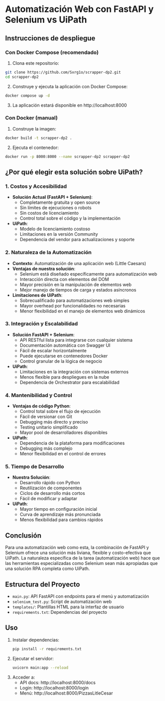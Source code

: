 # Automatización Web con FastAPI y Selenium vs UiPath

## Instrucciones de despliegue

### Con Docker Compose (recomendado)

1. Clona este repositorio:
```bash
git clone https://github.com/Sxrg1o/scrapper-dp2.git
cd scrapper-dp2
```

2. Construye y ejecuta la aplicación con Docker Compose:
```bash
docker compose up -d
```

3. La aplicación estará disponible en http://localhost:8000

### Con Docker (manual)

1. Construye la imagen:
```bash
docker build -t scrapper-dp2 .
```

2. Ejecuta el contenedor:
```bash
docker run -p 8000:8000 --name scrapper-dp2 scrapper-dp2
```

## ¿Por qué elegir esta solución sobre UiPath?

### 1. Costos y Accesibilidad
- **Solución Actual (FastAPI + Selenium)**: 
  - Completamente gratuita y open source
  - Sin límites de ejecuciones o robots
  - Sin costos de licenciamiento
  - Control total sobre el código y la implementación
- **UiPath**:
  - Modelo de licenciamiento costoso
  - Limitaciones en la versión Community
  - Dependencia del vendor para actualizaciones y soporte

### 2. Naturaleza de la Automatización
- **Contexto**: Automatización de una aplicación web (Little Caesars)
- **Ventajas de nuestra solución**:
  - Selenium está diseñado específicamente para automatización web
  - Interacción directa con elementos del DOM
  - Mayor precisión en la manipulación de elementos web
  - Mejor manejo de tiempos de carga y estados asíncronos
- **Limitaciones de UiPath**:
  - Sobrecualificado para automatizaciones web simples
  - Mayor overhead por funcionalidades no necesarias
  - Menor flexibilidad en el manejo de elementos web dinámicos

### 3. Integración y Escalabilidad
- **Solución FastAPI + Selenium**:
  - API RESTful lista para integrarse con cualquier sistema
  - Documentación automática con Swagger UI
  - Fácil de escalar horizontalmente
  - Puede ejecutarse en contenedores Docker
  - Control granular de la lógica de negocio
- **UiPath**:
  - Limitaciones en la integración con sistemas externos
  - Menos flexible para despliegues en la nube
  - Dependencia de Orchestrator para escalabilidad

### 4. Mantenibilidad y Control
- **Ventajas de código Python**:
  - Control total sobre el flujo de ejecución
  - Fácil de versionar con Git
  - Debugging más directo y preciso
  - Testing unitario simplificado
  - Mayor pool de desarrolladores disponibles
- **UiPath**:
  - Dependencia de la plataforma para modificaciones
  - Debugging más complejo
  - Menor flexibilidad en el control de errores

### 5. Tiempo de Desarrollo
- **Nuestra Solución**:
  - Desarrollo rápido con Python
  - Reutilización de componentes
  - Ciclos de desarrollo más cortos
  - Fácil de modificar y adaptar
- **UiPath**:
  - Mayor tiempo en configuración inicial
  - Curva de aprendizaje más pronunciada
  - Menos flexibilidad para cambios rápidos

## Conclusión
Para una automatización web como esta, la combinación de FastAPI y Selenium ofrece una solución más liviana, flexible y costo-efectiva que UiPath. La naturaleza específica de la tarea (automatización web) hace que las herramientas especializadas como Selenium sean más apropiadas que una solución RPA completa como UiPath.

## Estructura del Proyecto
- `main.py`: API FastAPI con endpoints para el menú y automatización
- `selenium_test.py`: Script de automatización web
- `templates/`: Plantillas HTML para la interfaz de usuario
- `requirements.txt`: Dependencias del proyecto

## Uso
1. Instalar dependencias:
   ```bash
   pip install -r requirements.txt
   ```
2. Ejecutar el servidor:
   ```bash
   uvicorn main:app --reload
   ```
3. Acceder a:
   - API docs: http://localhost:8000/docs
   - Login: http://localhost:8000/login
   - Menú: http://localhost:8000/PizzasLitleCesar
